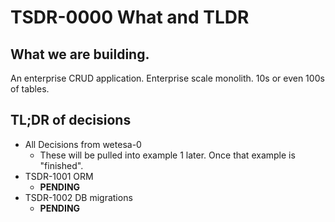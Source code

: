 # TSDR-0000 What and TLDR

## What we are building.

An enterprise CRUD application. Enterprise scale monolith. 10s or even 100s of tables.

## TL;DR of decisions

- All Decisions from wetesa-0
  - These will be pulled into example 1 later. Once that example is "finished".
- TSDR-1001 ORM
  - **PENDING**
- TSDR-1002 DB migrations
  - **PENDING**